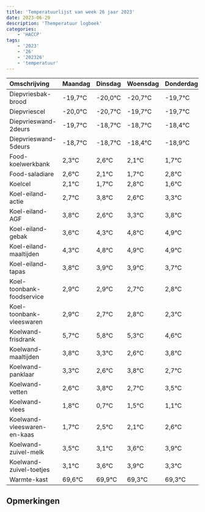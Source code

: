 ```yaml
---
title: 'Temperatuurlijst van week 26 jaar 2023'
date: 2023-06-29
description: 'Themperatuur logboek'
categories:
    - 'HACCP'
tags:
    - '2023'
    - '26'
    - '202326'
    - 'temperatuur'
---
```

|Omschrijving|Maandag|Dinsdag|Woensdag|Donderdag|Vrijdag|Zaterdag|Zondag|
|:---|:---|:---|:---|:---|:---|:---|:---|
|Diepvriesbak-brood|-19,7°C|-20,0°C|-20,7°C|-19,7°C| | | |
|Diepvriescel|-20,0°C|-20,7°C|-19,7°C|-19,7°C| | | |
|Diepvrieswand-2deurs|-19,7°C|-18,7°C|-18,7°C|-18,4°C| | | |
|Diepvrieswand-5deurs|-18,7°C|-18,7°C|-18,4°C|-18,9°C| | | |
|Food-koelwerkbank|2,3°C|2,6°C|2,1°C|1,7°C| | | |
|Food-saladiare|2,6°C|2,1°C|1,7°C|2,8°C| | | |
|Koelcel|2,1°C|1,7°C|2,8°C|1,6°C| | | |
|Koel-eiland-actie|2,7°C|3,8°C|2,6°C|3,3°C| | | |
|Koel-eiland-AGF|3,8°C|2,6°C|3,3°C|3,8°C| | | |
|Koel-eiland-gebak|3,6°C|4,3°C|4,8°C|4,9°C| | | |
|Koel-eiland-maaltijden|4,3°C|4,8°C|4,9°C|4,9°C| | | |
|Koel-eiland-tapas|3,8°C|3,9°C|3,9°C|3,7°C| | | |
|Koel-toonbank-foodservice|2,9°C|2,9°C|2,7°C|2,8°C| | | |
|Koel-toonbank-vleeswaren|2,9°C|2,7°C|2,8°C|2,3°C| | | |
|Koelwand-frisdrank|5,7°C|5,8°C|5,3°C|4,6°C| | | |
|Koelwand-maaltijden|3,8°C|3,3°C|2,6°C|3,8°C| | | |
|Koelwand-panklaar|3,3°C|2,6°C|3,8°C|2,7°C| | | |
|Koelwand-vetten|2,6°C|3,8°C|2,7°C|3,5°C| | | |
|Koelwand-vlees|1,8°C|0,7°C|1,5°C|1,1°C| | | |
|Koelwand-vleeswaren-en-kaas|1,7°C|2,5°C|2,1°C|2,6°C| | | |
|Koelwand-zuivel-melk|3,5°C|3,1°C|3,6°C|3,9°C| | | |
|Koelwand-zuivel-toetjes|3,1°C|3,6°C|3,9°C|3,3°C| | | |
|Warmte-kast|69,6°C|69,9°C|69,3°C|69,3°C| | | |

## Opmerkingen



